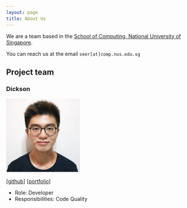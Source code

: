 ```yaml
---
layout: page
title: About Us
---
```


We are a team based in the [School of Computing, National University of Singapore](http://www.comp.nus.edu.sg).

You can reach us at the email `seer[at]comp.nus.edu.sg`

## Project team

### Dickson

<img src="images/dt-td.png" width="200px">

[[github](http://github.com/dt-td)]
[[portfolio](team/dt-td.md)]

* Role: Developer
* Responsibilities: Code Quality
